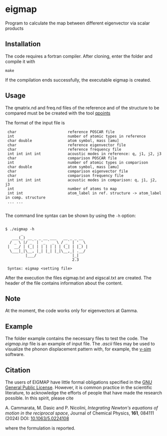 # eigmap

Program to calculate the map between different eigenvector via scalar products

## Installation

The code requires a fortran compiler. After cloning, enter the folder and compile it with

`make`

If the compilation ends successfully, the executable eigmap is created.

## Usage

The qmatrix.nd and freq.nd files of the reference and of the structure to be compared must be be created with the tool [qpoints](https://github.com/acammarat/phtools/tree/main/qpoints)

The format of the input file is


```
 char                       reference POSCAR file
 int                        number of atomic types in reference
 char double                atom symbol, mass [amu]
 char                       reference eigenvector file
 char                       reference frequency file
 int int int int            acoustic modes in reference: q, j1, j2, j3
 char                       comparison POSCAR file
 int                        number of atomic types in comparison
 char double                atom symbol, mass [amu]
 char                       comparison eigenvector file
 char                       comparison frequency file
 int int int int            acoustic modes in comparison: q, j1, j2, j3
 int                        number of atoms to map
 int int                    atom_label in ref. structure -> atom_label in comp. structure
 ... ...


```

The command line syntax can be shown by using the `-h` option:

```

$ ./eigmap -h
       _                               
   ___(_) __ _ _ __ ___   __ _ _ __    
  / _ \ |/ _` | '_ ` _ \ / _` | '_ \   
 |  __/ | (_| | | | | | | (_| | |_) |  
  \___|_|\__, |_| |_| |_|\__,_| .__/   
         |___/                |_|      
                              2.3

 Syntax: eigmap <setting file>

```

After the execution the files eigmap.txt and eigscal.txt are created. The header of the file contains information about the content.

## Note

At the moment, the code works only for eigenvectors at Gamma.

## Example

The folder example contains the necessary files to test the code. The *eigmap.inp* file is an example of input file. The *.ascii* files may be used to visualize the phonon displacement pattern with, for example, the [v-sim](https://www.mem-lab.fr/en/Pages/L_SIM/Softwares/V_Sim.aspx) software.

## Citation

 The users of EIGMAP have little formal obligations specified in the [GNU General Public License](http://www.gnu.org/copyleft/gpl.txt).
 However, it is common practice in the scientific literature, to acknowledge the efforts of people that have made the research possible.
 In this spirit, please cite


A. Cammarata, M. Dasic and P. Nicolini, *Integrating Newton's equations of motion in the reciprocal space*, Journal of Chemical Physics, **161**, 084111 (2024) DOI: [10.1063/5.0224108](https://doi.org/10.1063/5.0224108)

where the formulation is reported.

